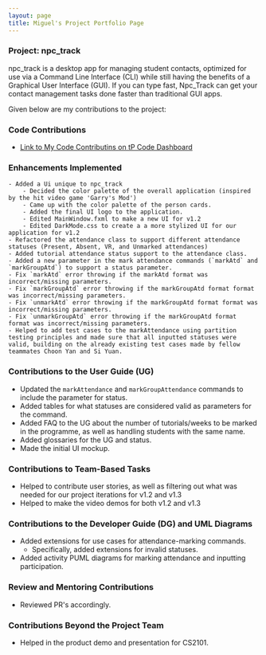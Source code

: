 ```yaml
---
layout: page
title: Miguel's Project Portfolio Page
---
```


### Project: npc_track

npc_track is a desktop app for managing student contacts, optimized for use via a Command Line Interface (CLI) while still
having the benefits of a Graphical User Interface (GUI). If you can type fast, Npc_Track can get your contact
management tasks done faster than traditional GUI apps.


Given below are my contributions to the project:

### Code Contributions
- [Link to My Code Contributins on tP Code Dashboard](https://nus-cs2103-ay2324s1.github.io/tp-dashboard/?search=jose%20miguel&sort=groupTitle&sortWithin=title&timeframe=commit&mergegroup=&groupSelect=groupByRepos&breakdown=true&checkedFileTypes=docs~functional-code~test-code&since=2023-09-22)

### Enhancements Implemented

	- Added a Ui unique to npc_track
		- Decided the color palette of the overall application (inspired by the hit video game 'Garry's Mod')
		- Came up with the color palette of the person cards.
		- Added the final UI logo to the application.
		- Edited MainWindow.fxml to make a new UI for v1.2
		- Edited DarkMode.css to create a a more stylized UI for our application for v1.2
	- Refactored the attendance class to support different attendance statuses (Present, Absent, VR, and Unmarked attendances)
	- Added tutorial attendance status support to the attendance class.
	- Added a new parameter in the mark attendance commands (`markAtd` and `markGroupAtd`) to support a status parameter.
	- Fix `markAtd` error throwing if the markAtd format was incorrect/missing parameters.
	- Fix `markGroupAtd` error throwing if the markGroupAtd format format was incorrect/missing parameters.
	- Fix `unmarkAtd` error throwing if the markGroupAtd format format was incorrect/missing parameters.
	- Fix `unmarkGroupAtd` error throwing if the markGroupAtd format format was incorrect/missing parameters.
	- Helped to add test cases to the markAttendance using partition testing principles and made sure that all inputted statuses were valid, building on the already existing test cases made by fellow teammates Choon Yan and Si Yuan.

### Contributions to the User Guide (UG)

- Updated the `markAttendance` and `markGroupAttendance` commands to include the parameter for status.
- Added tables for what statuses are considered valid as parameters for the command.
- Added FAQ to the UG about the number of tutorials/weeks to be marked in the programme, as well as handling students with the same name.
- Added glossaries for the UG and status.
- Made the initial UI mockup.

### Contributions to Team-Based Tasks

- Helped to contribute user stories, as well as filtering out what was needed for our project iterations for v1.2 and v1.3
- Helped to make the video demos for both v1.2 and v1.3

### Contributions to the Developer Guide (DG) and UML Diagrams
- Added extensions for use cases for attendance-marking commands.
	- Specifically, added extensions for invalid statuses.
- Added activity PUML diagrams for marking attendance and inputting participation.

### Review and Mentoring Contributions

- Reviewed PR's accordingly.

### Contributions Beyond the Project Team

- Helped in the product demo and presentation for CS2101.


